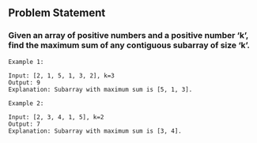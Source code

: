 ## Problem Statement 
### Given an array of positive numbers and a positive number ‘k’, find the maximum sum of any contiguous subarray of size ‘k’.

```
Example 1:

Input: [2, 1, 5, 1, 3, 2], k=3 
Output: 9
Explanation: Subarray with maximum sum is [5, 1, 3].
```
```
Example 2:

Input: [2, 3, 4, 1, 5], k=2 
Output: 7
Explanation: Subarray with maximum sum is [3, 4].
```
